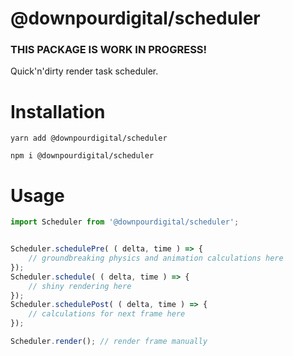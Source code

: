 # @downpourdigital/scheduler
### **THIS PACKAGE IS WORK IN PROGRESS!**

Quick'n'dirty render task scheduler.

# Installation
```
yarn add @downpourdigital/scheduler
```
```
npm i @downpourdigital/scheduler
```
# Usage
```javascript
import Scheduler from '@downpourdigital/scheduler';


Scheduler.schedulePre( ( delta, time ) => {
	// groundbreaking physics and animation calculations here
});
Scheduler.schedule( ( delta, time ) => {
	// shiny rendering here
});
Scheduler.schedulePost( ( delta, time ) => {
	// calculations for next frame here
});

Scheduler.render(); // render frame manually
```
